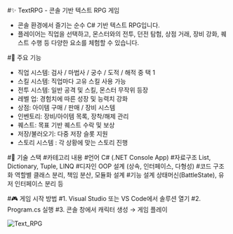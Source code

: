#✨ TextRPG - 콘솔 기반 텍스트 RPG 게임
- 콘솔 환경에서 즐기는 순수 C# 기반 텍스트 RPG입니다.
- 플레이어는 직업을 선택하고, 몬스터와의 전투, 던전 탐험, 상점 거래, 장비 강화, 퀘스트 수행 등 다양한 요소를 체험할 수 있습니다.

#📌 주요 기능
- 직업 시스템: 검사 / 마법사 / 궁수 / 도적 / 해적 중 택 1
- 스킬 시스템: 직업마다 고유 스킬 사용 가능
- 전투 시스템: 일반 공격 및 스킬, 몬스터 무작위 등장
- 레벨 업: 경험치에 따른 성장 및 능력치 강화
- 상점: 아이템 구매 / 판매 / 장비 시스템
- 인벤토리: 장비/아이템 목록, 장착/해제 관리
- 퀘스트: 목표 기반 퀘스트 수락 및 보상
- 저장/불러오기: 다중 저장 슬롯 지원
- 스토리 시스템 : 각 상황에 맞는 스토리 진행

#🧩 기술 스택
#카테고리	내용
#언어	C# (.NET Console App)
#자료구조	List, Dictionary, Tuple, LINQ
#디자인	OOP 설계 (상속, 인터페이스, 다형성)
#코드 구조화	역할별 클래스 분리, 책임 분산, 모듈화 설계
#기능 설계	상태머신(BattleState), 유저 인터페이스 분리 등

#🎮 게임 시작 방법
#1. Visual Studio 또는 VS Code에서 솔루션 열기
#2. Program.cs 실행
#3. 콘솔 창에서 캐릭터 생성 → 게임 플레이


![Text_RPG](https://github.com/user-attachments/assets/e6dddef7-eb3b-44ce-b8a2-c9f12f42ad8a)
